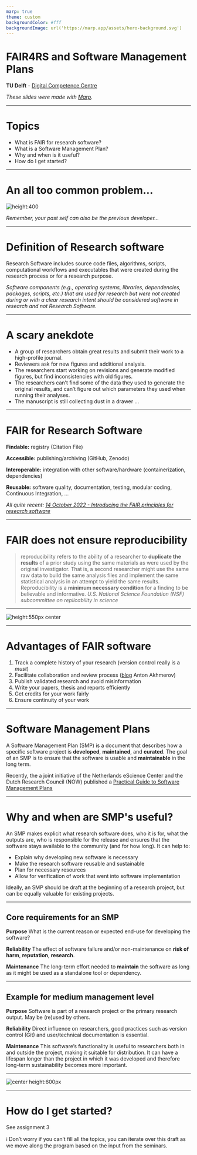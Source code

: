 ```yaml
---
marp: true
theme: custom
backgroundColor: #fff
backgroundImage: url('https://marp.app/assets/hero-background.svg')
---
```


<!-- paginate: false -->
  
 # **FAIR4RS and Software Management Plans**


**TU Delft** - [Digital Competence Centre](https://dcc.tudelft.nl)

*These slides were made with [Marp](https://marp.app/).*

---

<!-- paginate: true -->

# **Topics**

- What is FAIR for research software?
- What is a Software Management Plan?
- Why and when is it useful?
- How do I get started?

---

# An all too common problem...

![height:400](images/research_comic_phd.gif)

_Remember, your past self can also be the previous developer..._

---

# Definition of Research software

Research Software includes source code files, algorithms, scripts, computational
workflows and executables that were created during the research process
or for a research purpose. 

*Software components (e.g., operating systems, libraries, dependencies, packages, scripts, etc.) that are used for research but were not created during or with a clear research intent should be considered software in research and not Research Software.* 

---

# A scary anekdote

- A group of researchers obtain great results and submit their work to a high-profile journal.
- Reviewers ask for new figures and additional analysis.
- The researchers start working on revisions and generate modified figures, but find inconsistencies with old figures.
- The researchers can’t find some of the data they used to generate the original results, and can’t figure out which parameters they used when running their analyses.
- The manuscript is still collecting dust in a drawer …

---

# **FAIR for Research Software**

**Findable:** registry (Citation File)

**Accessible:** publishing/archiving (GitHub, Zenodo)

**Interoperable:** integration with other software/hardware (containerization, dependencies)

**Reusable:** software quality, documentation, testing, modular coding, Continuous Integration, ...

*All quite recent:*
[*14 October 2022 - Introducing the FAIR principles for research software*](https://www.nature.com/articles/s41597-022-01710-x)

---

# FAIR does not ensure reproducibility

>reproducibility refers to the ability of a researcher to **duplicate the results** of a prior study using the same materials as were used by the original investigator. That is, a second researcher might use the same raw data to build the same analysis files and implement the same statistical analysis in an attempt to yield the same results. Reproducibility is a **minimum necessary condition** for a finding to be believable and informative.
_U.S. National Science Foundation (NSF) subcommittee on replicability in science_

---

![height:550px center](./images/reproducible-definition-grid.svg)

---

# Advantages of FAIR software

1. Track a complete history of your research (version control really is a _must_)
2. Facilitate collaboration and review process ([blog](https://quantumtinkerer.tudelft.nl/blog/demand-data-for-review/) Anton Akhmerov)
3. Publish validated research and avoid misinformation
4. Write your papers, thesis and reports efficiently
5. Get credits for your work fairly
6. Ensure continuity of your work

---

# **Software Management Plans**

A Software Management Plan (SMP) is a document that describes how a specific software project is **developed**, **maintained**, and **curated**. The goal of an SMP is to ensure that the software is usable and **maintainable** in the long term.

Recently, the a joint initiative of the Netherlands eScience Center and the Dutch Research Council (NOW) published a [Practical Guide to Software Management Plans](https://zenodo.org/record/7248877)


---

# Why and when are SMP's useful?
An SMP makes explicit what research software does, who it is for, what the outputs are, who is responsible for the release and ensures that the software stays available to the community (and for how long). It can help to:

- Explain why developing new software is necessary
- Make the research software reusable and sustainable
- Plan for necessary resources
- Allow for verification of work that went into software implementation

Ideally, an SMP should be draft at the beginning of a research project, but can be equally valuable for existing projects.

--- 

## Core requirements for an SMP

**Purpose**
What is the current reason or expected end-use for developing 
the software?

**Reliability**
The effect of software failure and/or non-maintenance on **risk of harm**, **reputation**, **research**.

**Maintenance**
The long-term effort needed to **maintain** the software as long as it might be used as a standalone tool or dependency.



---

## Example for medium management level

**Purpose**
Software is part of a research project or the primary research output. May be (re)used by others.

**Reliability**
Direct influence on researchers, good practices such as version control (Git) and user/technical documentation is essential.

**Maintenance**
This software’s functionality is useful to researchers both in and outside the project, making it suitable for distribution. It can have a lifespan longer than the project in which it was developed and therefore long-term sustainability becomes more important.

---

![center height:600px](./images/SMP_topics.png)

---
# **How do I get started?**

See assignment 3

:information_source: Don’t worry if you can’t fill all the topics, you can iterate over this draft as we move along the program based on the input from the seminars.